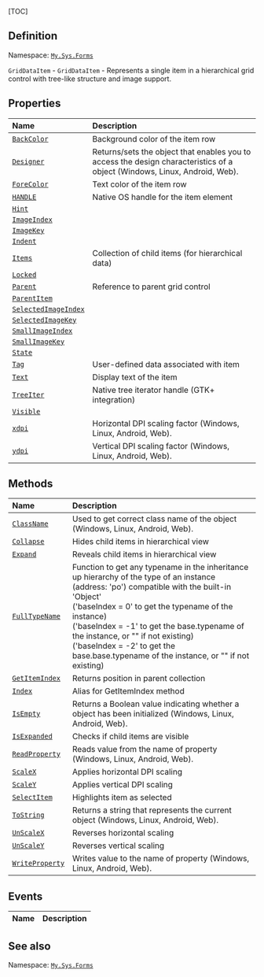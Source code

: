 [TOC]
## Definition
Namespace: [`My.Sys.Forms`](My.Sys.Forms.md)

`GridDataItem` - `GridDataItem` - Represents a single item in a hierarchical grid control with tree-like structure and image support.

## Properties
|Name|Description|
| :------------ | :------------ |
|[`BackColor`]("GridDataItem.BackColor.md")|Background color of the item row|
|[`Designer`]("My.Sys.Object.Designer.md")|Returns/sets the object that enables you to access the design characteristics of a object (Windows, Linux, Android, Web).|
|[`ForeColor`]("GridDataItem.ForeColor.md")|Text color of the item row|
|[`HANDLE`]("GridDataItem.HANDLE.md")|Native OS handle for the item element|
|[`Hint`]("GridDataItem.Hint.md")||
|[`ImageIndex`]("GridDataItem.ImageIndex.md")||
|[`ImageKey`]("GridDataItem.ImageKey.md")||
|[`Indent`]("GridDataItem.Indent.md")||
|[`Items`]("GridDataItem.Items.md")|Collection of child items (for hierarchical data)|
|[`Locked`]("GridDataItem.Locked.md")||
|[`Parent`]("GridDataItem.Parent.md")|Reference to parent grid control|
|[`ParentItem`]("GridDataItem.ParentItem.md")||
|[`SelectedImageIndex`]("GridDataItem.SelectedImageIndex.md")||
|[`SelectedImageKey`]("GridDataItem.SelectedImageKey.md")||
|[`SmallImageIndex`]("GridDataItem.SmallImageIndex.md")||
|[`SmallImageKey`]("GridDataItem.SmallImageKey.md")||
|[`State`]("GridDataItem.State.md")||
|[`Tag`]("GridDataItem.Tag.md")|User-defined data associated with item|
|[`Text`]("GridDataItem.Text.md")|Display text of the item|
|[`TreeIter`]("GridDataItem.TreeIter.md")|Native tree iterator handle (GTK+ integration)|
|[`Visible`]("GridDataItem.Visible.md")||
|[`xdpi`]("My.Sys.Object.xdpi.md")|Horizontal DPI scaling factor (Windows, Linux, Android, Web).|
|[`ydpi`]("My.Sys.Object.ydpi.md")|Vertical DPI scaling factor (Windows, Linux, Android, Web).|

## Methods
|Name|Description|
| :------------ | :------------ |
|[`ClassName`]("My.Sys.Object.ClassName.md")|Used to get correct class name of the object (Windows, Linux, Android, Web).|
|[`Collapse`]("GridDataItem.Collapse.md")|Hides child items in hierarchical view|
|[`Expand`]("GridDataItem.Expand.md")|Reveals child items in hierarchical view|
|[`FullTypeName`]("My.Sys.Object.FullTypeName.md")|Function to get any typename in the inheritance up hierarchy of the type of an instance (address: 'po') compatible with the built-in 'Object' <br>  ('baseIndex =  0' to get the typename of the instance) <br>  ('baseIndex = -1' to get the base.typename of the instance, or "" if not existing) <br>  ('baseIndex = -2' to get the base.base.typename of the instance, or "" if not existing)|
|[`GetItemIndex`]("GridDataItem.GetItemIndex.md")|Returns position in parent collection|
|[`Index`]("GridDataItem.Index.md")|Alias for GetItemIndex method|
|[`IsEmpty`]("My.Sys.Object.IsEmpty.md")|Returns a Boolean value indicating whether a object has been initialized (Windows, Linux, Android, Web).|
|[`IsExpanded`]("GridDataItem.IsExpanded.md")|Checks if child items are visible|
|[`ReadProperty`]("My.Sys.Object.ReadProperty.md")|Reads value from the name of property (Windows, Linux, Android, Web).|
|[`ScaleX`]("My.Sys.Object.ScaleX.md")|Applies horizontal DPI scaling|
|[`ScaleY`]("My.Sys.Object.ScaleY.md")|Applies vertical DPI scaling|
|[`SelectItem`]("GridDataItem.SelectItem.md")|Highlights item as selected|
|[`ToString`]("My.Sys.Object.ToString.md")|Returns a string that represents the current object (Windows, Linux, Android, Web).|
|[`UnScaleX`]("My.Sys.Object.UnScaleX.md")|Reverses horizontal scaling|
|[`UnScaleY`]("My.Sys.Object.UnScaleY.md")|Reverses vertical scaling|
|[`WriteProperty`]("My.Sys.Object.WriteProperty.md")|Writes value to the name of property (Windows, Linux, Android, Web).|
## Events
|Name|Description|
| :------------ | :------------ |
## See also
Namespace: [`My.Sys.Forms`](My.Sys.Forms.md)
